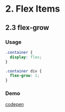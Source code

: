 # 2. Flex Items

## 2.3 flex-grow
### Usage
```css
.container {
  display: flex;
}

.container div {
  flex-grow: 1;
}
```

### Demo 
[codepen](https://codepen.io/andrius111/pen/RwPdxJM)